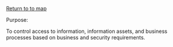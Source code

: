 [Return to to map](https://kabtech.github.io/framework_portal/)

Purpose:

To control access to information, information assets, and business processes based on business and security requirements.

<br/>
<br/>
